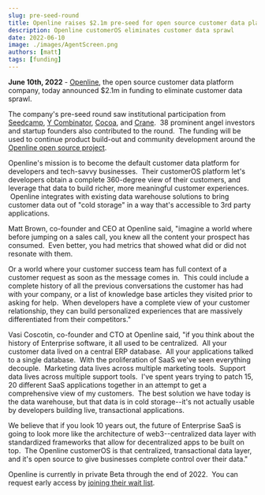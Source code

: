 ```yaml
---
slug: pre-seed-round
title: Openline raises $2.1m pre-seed for open source customer data platform
description: Openline customerOS eliminates customer data sprawl
date: 2022-06-10
image: ./images/AgentScreen.png
authors: [matt]
tags: [funding]
---
```


**June 10th, 2022** - [Openline][openline], the open source customer data platform company, today announced $2.1m in funding to eliminate customer data sprawl. 

The company's pre-seed round saw institutional participation from [Seedcamp][seedcamp], [Y Combinator][yc], [Cocoa][cocoa], and [Crane][crane].  38 prominent angel investors and startup founders also contributed to the round.  The funding will be used to continue product build-out and community development around the [Openline open source project][github].

<!--References-->

[cocoa]: https://www.cocoa.vc/
[crane]: https://crane.vc/
[github]: https://github.com/openline-ai
[openline]: </>
[seedcamp]: https://seedcamp.com/
[yc]: https://www.ycombinator.com/

<!--truncate-->

Openline's mission is to become the default customer data platform for developers and tech-savvy businesses.  Their customerOS platform let's developers obtain a complete 360-degree view of their customers, and leverage that data to build richer, more meaningful customer experiences.  Openline integrates with existing data warehouse solutions to bring customer data out of "cold storage" in a way that's accessible to 3rd party applications.

Matt Brown, co-founder and CEO at Openline said, "imagine a world where before jumping on a sales call, you knew all the content your prospect has consumed.  Even better, you had metrics that showed what did or did not resonate with them.

Or a world where your customer success team has full context of a customer request as soon as the message comes in.  This could include a complete history of all the previous conversations the customer has had with your company, or a list of knowledge base articles they visited prior to asking for help.  When developers have a complete view of your customer relationship, they can build personalized experiences that are massively differentiated from their competitors."

Vasi Coscotin, co-founder and CTO at Openline said, "if you think about the history of Enterprise software, it all used to be centralized.  All your customer data lived on a central ERP database.  All your applications talked to a single database.  With the proliferation of SaaS we've seen everything decouple.  Marketing data lives across multiple marketing tools.  Support data lives across multiple support tools.  I've spent years trying to patch 15, 20 different SaaS applications together in an attempt to get a comprehensive view of my customers.  The best solution we have today is the data warehouse, but that data is in cold storage--it's not actually usable by developers building live, transactional applications.

We believe that if you look 10 years out, the future of Enterprise SaaS is going to look more like the architecture of web3--centralized data layer with standardized frameworks that allow for decentralized apps to be built on top.  The Openline customerOS is that centralized, transactional data layer, and it's open source to give businesses complete control over their data."

Openline is currently in private Beta through the end of 2022\.  You can request early access by [joining their wait list][openline].
